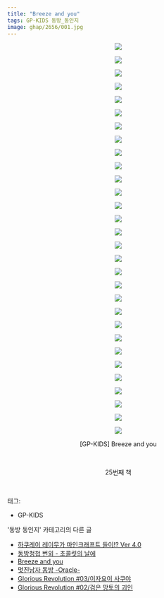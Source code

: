 ```yaml
---
title: "Breeze and you"
tags: GP-KIDS 동방_동인지
image: ghap/2656/001.jpg
---
```

<div class="article">
<p style="text-align: center; clear: none; float: none;"><img src="{{ site.nasurl }}/ghap/2656/001.jpg"/></p>
<p style="text-align: center; clear: none; float: none;"><img src="{{ site.nasurl }}/ghap/2656/002.jpg"/></p>
<p style="text-align: center; clear: none; float: none;"><img src="{{ site.nasurl }}/ghap/2656/003.jpg"/></p>
<p style="text-align: center; clear: none; float: none;"><img src="{{ site.nasurl }}/ghap/2656/004.jpg"/></p>
<p style="text-align: center; clear: none; float: none;"><img src="{{ site.nasurl }}/ghap/2656/005.jpg"/></p>
<p style="text-align: center; clear: none; float: none;"><img src="{{ site.nasurl }}/ghap/2656/006.jpg"/></p>
<p style="text-align: center; clear: none; float: none;"><img src="{{ site.nasurl }}/ghap/2656/007.jpg"/></p>
<p style="text-align: center; clear: none; float: none;"><img src="{{ site.nasurl }}/ghap/2656/008.jpg"/></p>
<p style="text-align: center; clear: none; float: none;"><img src="{{ site.nasurl }}/ghap/2656/009.jpg"/></p>
<p style="text-align: center; clear: none; float: none;"><img src="{{ site.nasurl }}/ghap/2656/010.jpg"/></p>
<p style="text-align: center; clear: none; float: none;"><img src="{{ site.nasurl }}/ghap/2656/011.jpg"/></p>
<p style="text-align: center; clear: none; float: none;"><img src="{{ site.nasurl }}/ghap/2656/012.jpg"/></p>
<p style="text-align: center; clear: none; float: none;"><img src="{{ site.nasurl }}/ghap/2656/013.jpg"/></p>
<p style="text-align: center; clear: none; float: none;"><img src="{{ site.nasurl }}/ghap/2656/014.jpg"/></p>
<p style="text-align: center; clear: none; float: none;"><img src="{{ site.nasurl }}/ghap/2656/015.jpg"/></p>
<p style="text-align: center; clear: none; float: none;"><img src="{{ site.nasurl }}/ghap/2656/016.jpg"/></p>
<p style="text-align: center; clear: none; float: none;"><img src="{{ site.nasurl }}/ghap/2656/017.jpg"/></p>
<p style="text-align: center; clear: none; float: none;"><img src="{{ site.nasurl }}/ghap/2656/018.jpg"/></p>
<p style="text-align: center; clear: none; float: none;"><img src="{{ site.nasurl }}/ghap/2656/019.jpg"/></p>
<p style="text-align: center; clear: none; float: none;"><img src="{{ site.nasurl }}/ghap/2656/020.jpg"/></p>
<p style="text-align: center; clear: none; float: none;"><img src="{{ site.nasurl }}/ghap/2656/021.jpg"/></p>
<p style="text-align: center; clear: none; float: none;"><img src="{{ site.nasurl }}/ghap/2656/022.jpg"/></p>
<p style="text-align: center; clear: none; float: none;"><img src="{{ site.nasurl }}/ghap/2656/023.jpg"/></p>
<p style="text-align: center; clear: none; float: none;"><img src="{{ site.nasurl }}/ghap/2656/024.jpg"/></p>
<p style="text-align: center; clear: none; float: none;"><img src="{{ site.nasurl }}/ghap/2656/025.jpg"/></p>
<p style="text-align: center; clear: none; float: none;"><img src="{{ site.nasurl }}/ghap/2656/026.jpg"/></p>
<p style="text-align: center; clear: none; float: none;"><img src="{{ site.nasurl }}/ghap/2656/027.jpg"/></p>
<p style="text-align: center; clear: none; float: none;"><img src="{{ site.nasurl }}/ghap/2656/028.jpg"/></p>
<p style="text-align: center; clear: none; float: none;"><img src="{{ site.nasurl }}/ghap/2656/029.jpg"/></p>
<p style="text-align: center; clear: none; float: none;"><img src="{{ site.nasurl }}/ghap/2656/030.jpg"/></p>
<p style="text-align: center; clear: none; float: none;">[GP-KIDS] Breeze and you</p>
<p style="text-align: center; clear: none; float: none;"><br/></p>
<p style="text-align: center; clear: none; float: none;">25번째 책</p>
<p><br/></p>
</div><div class="tagTrail">
<p>태그: </p>
<ul>
<li>GP-KIDS</li>
</ul>
</div><div class="another">
<p>'동방 동인지' 카테고리의 다른 글</p>
<ul>
<li><a href="/2016-10-22-ghap_2659">하쿠레이 레이무가 마인크래프트 들이!? Ver 4.0</a></li>
<li><a href="/2016-10-21-ghap_2658">동방청첩 번외 - 초콜릿의 날에</a></li>
<li><a href="/2016-10-21-ghap_2656">Breeze and you</a></li>
<li><a href="/2016-10-21-ghap_2655">멋진남자 동방 -Oracle-</a></li>
<li><a href="/2016-10-21-ghap_2654">Glorious Revolution #03/이자요이 사쿠야</a></li>
<li><a href="/2016-10-21-ghap_2653">Glorious Revolution #02/검은 망토의 괴인</a></li>
</ul>
</div><div class="cb_module cb_fluid">
<div class="cb_wrt cb_profile">
</div><!-- commentList close -->
</div>